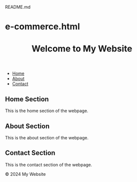 README.md
# e-commerce.html
<!DOCTYPE html>
<html lang="en">
<head>
    <meta charset="UTF-8">
    <meta name="viewport" content="width=device-width, initial-scale=1.0">
    <title>Basic HTML Page</title>
</head>
<body>
    <header>
        <h1>Welcome to My Website</h1>
    </header>
    <nav>
        <ul>
            <li><a href="#home">Home</a></li>
            <li><a href="#about">About</a></li>
            <li><a href="#contact">Contact</a></li>
        </ul>
    </nav>
    <main>
        <section id="home">
            <h2>Home Section</h2>
            <p>This is the home section of the webpage.</p>
        </section>
        <section id="about">
            <h2>About Section</h2>
            <p>This is the about section of the webpage.</p>
        </section>
        <section id="contact">
            <h2>Contact Section</h2>
            <p>This is the contact section of the webpage.</p>
        </section>
    </main>
    <footer>
        <p>&copy; 2024 My Website</p>
    </footer>
</body>
</html>

